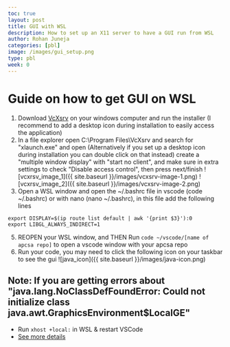 ```yaml
---
toc: true
layout: post
title: GUI with WSL
description: How to set up an X11 server to have a GUI run from WSL
author: Rohan Juneja
categories: [pbl]
image: /images/gui_setup.png
type: pbl
week: 0
---
```


# Guide on how to get GUI on WSL
1. Download [VcXsrv](https://sourceforge.net/projects/vcxsrv/) on your windows computer and run the installer (I recommend to add a desktop icon during installation to easily access the application)
2. In a file explorer open C:\Program Files\VcXsrv and search for "xlaunch.exe" and open (Alternatively if you set up a desktop icon during installation you can double click on that instead)
create a "multiple window display" with "start no client", and make sure in extra settings to check "Disable access control", then press next/finish
![vcxrsv_image_1]({{ site.baseurl }}/images/vcxsrv-image-1.png)
![vcxrsv_image_2]({{ site.baseurl }}/images/vcxsrv-image-2.png)
3. Open a WSL window and open the ~/.bashrc file in vscode (code ~/.bashrc) or with nano (nano ~/.bashrc), in this file add the following lines
```
export DISPLAY=$(ip route list default | awk '{print $3}'):0
export LIBGL_ALWAYS_INDIRECT=1
```
5. REOPEN your WSL window, and THEN Run ``code ~/vscode/[name of apcsa repo]`` to open a vscode window with your apcsa repo
6. Run your code, you may need to click the following icon on your taskbar to see the gui
![java_icon]({{ site.baseurl }}/images/java-icon.png)

## Note: If you are getting errors about "java.lang.NoClassDefFoundError: Could not initialize class java.awt.GraphicsEnvironment$LocalGE"
- Run ``xhost +local:`` in WSL & restart VSCode 
- [See more details](https://github.com/rycus86/docker-intellij-idea/issues/11)
